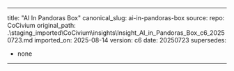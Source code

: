 <!-- status: stub; target: 150+ words -->
<!-- status: stub; target: 150+ words -->
<!-- status: stub; target: 150+ words -->
---
title: "AI In Pandoras Box"
canonical_slug: ai-in-pandoras-box
source:
  repo: CoCivium
  original_path: .\staging\_imported\CoCivium\insights\Insight_AI_in_Pandoras_Box_c6_20250723.md
  imported_on: 2025-08-14
  version: c6
  date: 20250723
supersedes:
  - none
---





